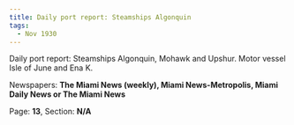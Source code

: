 ```yaml
---  
title: Daily port report: Steamships Algonquin  
tags:  
  - Nov 1930  
---  
```

  
Daily port report: Steamships Algonquin, Mohawk and Upshur. Motor vessel Isle of June and Ena K.  
  
Newspapers: **The Miami News (weekly), Miami News-Metropolis, Miami Daily News or The Miami News**  
  
Page: **13**, Section: **N/A** 
